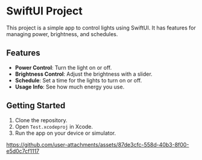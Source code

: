 # SwiftUI Project

This project is a simple app to control lights using SwiftUI. It has features for managing power, brightness, and schedules.

## Features

- **Power Control**: Turn the light on or off.
- **Brightness Control**: Adjust the brightness with a slider.
- **Schedule**: Set a time for the lights to turn on or off.
- **Usage Info**: See how much energy you use.

## Getting Started

1. Clone the repository.
2. Open `Test.xcodeproj` in Xcode.
3. Run the app on your device or simulator.



https://github.com/user-attachments/assets/87de3cfc-558d-40b3-8f00-e5d0c7cf1117

